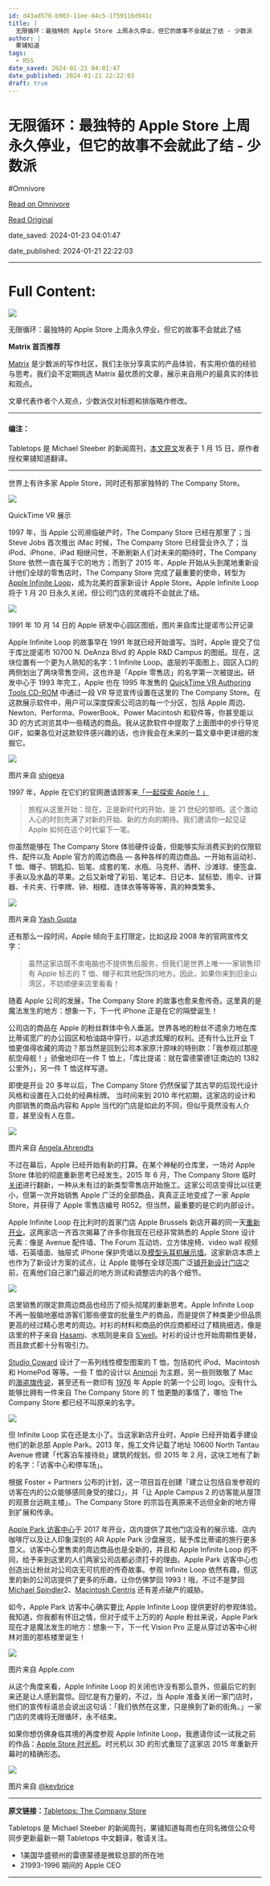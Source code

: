 ```yaml
---
id: d43ad578-b903-11ee-84c5-1f59116d941c
title: |
  无限循环：最独特的 Apple Store 上周永久停业，但它的故事不会就此了结 - 少数派
author: |
  果铺知道
tags:
  - RSS
date_saved: 2024-01-23 04:01:47
date_published: 2024-01-21 22:22:03
draft: true
---
```


# 无限循环：最独特的 Apple Store 上周永久停业，但它的故事不会就此了结 - 少数派
#Omnivore

[Read on Omnivore](https://omnivore.app/me/apple-store-18d3060a86d)

[Read Original](https://sspai.com/post/85883)

date_saved: 2024-01-23 04:01:47

date_published: 2024-01-21 22:22:03

--- 

# Full Content: 

![](https://proxy-prod.omnivore-image-cache.app/0x0,sSNuZLxfp8o7RI3lDkqsOqoo2JVByWR4hKLiM8IJLEQQ/https://cdn.sspai.com//2020/07/15/03489f13d747077eafb9f844d842ed53.png)

无限循环：最独特的 Apple Store 上周永久停业，但它的故事不会就此了结

**Matrix 首页推荐** 

[Matrix](https://sspai.com/matrix) 是少数派的写作社区，我们主张分享真实的产品体验，有实用价值的经验与思考。我们会不定期挑选 Matrix 最优质的文章，展示来自用户的最真实的体验和观点。

文章代表作者个人观点，少数派仅对标题和排版略作修改。

---

#### 编注：

Tabletops 是 Michael Steeber 的新闻周刊，[本文原文](https://sspai.com/link?target=https%3A%2F%2Fmichaelsteeber.substack.com%2Fp%2Fthe-company-store)发表于 1 月 15 日，原作者授权果铺知道翻译。

---

世界上有许多家 Apple Store，同时还有那家独特的 The Company Store。

![](https://proxy-prod.omnivore-image-cache.app/0x0,sV6NX44v6Je0ecdCpa-vP68o9Pzch9fPbQEX0Lx2aaDc/https://cdn.sspai.com/2024/01/17/d1967857d41d5f57f37576eb91c20168.gif)

QuickTime VR 展示

1997 年，当 Apple 公司濒临破产时，The Company Store 已经在那里了；当 Steve Jobs 首次推出 iMac 时候，The Company Store 已经营业许久了；当 iPod、iPhone、iPad 相继问世，不断刷新人们对未来的期待时，The Company Store 依然一直在属于它的地方；而到了 2015 年，Apple 开始从头到尾地重新设计他们全球的零售店时，The Company Store 完成了最重要的使命，转型为 [Apple Infinite Loop](https://www.apple.com/retail/infiniteloop/)，成为北美的首家新设计 Apple Store。Apple Infinite Loop 将于 1 月 20 日永久关闭，但公司门店的灵魂将不会就此了结。

![](https://proxy-prod.omnivore-image-cache.app/0x0,sUqJ18OXlX7b8m7F-IVElNb83wZ1LODAxcyS40NzqkjY/https://cdn.sspai.com/2024/01/17/be08056cdc71988411dbff41add3024d.jpg)

1991 年 10 月 14 日的 Apple 研发中心园区图纸，图片来自库比提诺市公开记录

Apple Infinite Loop 的故事早在 1991 年就已经开始谱写。当时，Apple 提交了位于库比提诺市 10700 N. DeAnza Blvd 的 Apple R&D Campus 的图纸。现在，这块位置有一个更为人熟知的名字：1 Infinite Loop。底层的平面图上，园区入口的两侧划出了两块零售空间，这也许是「Apple 零售店」的名字第一次被提出。研发中心于 1993 年完工，Apple 也在 1995 年发售的 [QuickTime VR Authoring Tools CD-ROM](https://sspai.com/link?target=https%3A%2F%2Fmacintoshgarden.org%2Fapps%2Fquicktime-vr-authoring-tools-cd-rom-july-1995) 中通过一段 VR 导览宣传设置在这里的 The Company Store。在这款展示软件中，用户可以深度探索公司店的每一个分区，包括 Apple 周边、Newton、Performa、PowerBook、Power Macintosh 和软件等，你甚至能以 3D 的方式浏览其中一些精选的商品。我从这款软件中提取了上面图中的步行导览 GIF，如果各位对这款软件感兴趣的话，也许我会在未来的一篇文章中更详细的发掘它。

![](https://proxy-prod.omnivore-image-cache.app/0x0,sQjy4IzjwxHqANuM174X4ZQRZsChIlDDtMwPNv2xe5r0/https://cdn.sspai.com/2024/01/17/b5460f8dc1ce2ee78f3cbfba0ee5fdc0.jpg)

图片来自 [shigeya](https://sspai.com/link?target=https%3A%2F%2Fwww.flickr.com%2Fphotos%2Fshigeya%2F310961033%2F)

1997 年，Apple 在它们的官网邀请顾客来[「一起探索 Apple！」](https://sspai.com/link?target=https%3A%2F%2Fweb.archive.org%2Fweb%2F19970715125440%2Fhttp%3A%2F%2Fwww.apple.com%2Fcompanystore%2F)

> 旅程从这里开始：现在，正是新时代的开始，是 21 世纪的黎明。这个激动人心的时刻充满了对新的开始、新的方向的期待。我们邀请你一起见证 Apple 如何在这个时代留下一笔。

你虽然能够在 The Company Store 体验硬件设备，但能够实际消费买到的仅限软件、配件以及 Apple 官方的周边商品 — 各种各样的周边商品。一开始有运动衫、T 恤、帽子、钥匙扣、铅笔、成套的笔、水瓶、马克杯、酒杯、沙滩球、便签盒、手表以及水晶的苹果。之后又新增了彩铅、笔记本、日记本、鼠标垫、雨伞、计算器、卡片夹、行李牌、钟、相框、连体衣等等等等，真的种类繁多。

![](https://proxy-prod.omnivore-image-cache.app/0x0,sEmAe17G7wRnNeUOUU49MIDnB2mU3AN6t8ijeRQzwCGY/https://cdn.sspai.com/2024/01/17/ae9ebfbc73ee7e7046c112b7347cccb9.jpg)

图片来自 [Yash Gupta](https://sspai.com/link?target=https%3A%2F%2Fwww.flickr.com%2Fphotos%2Fyashrg%2F5572167201%2Fin%2Falbum-72157626177173309%2F)

还有那么一段时间，Apple 倾向于主打限定，比如这段 2008 年的官网宣传文字：

> 虽然这家店既不卖电脑也不提供售后服务，但我们是世界上唯一一家销售印有 Apple 标志的 T 恤、帽子和其他配饰的地方。因此，如果你来到旧金山湾区，不妨顺便来店里看看！

随着 Apple 公司的发展，The Company Store 的故事也愈来愈传奇。这里真的是魔法发生的地方：想象一下，下一代 iPhone 正是在它的隔壁诞生！

公司店的商品在 Apple 的粉丝群体中令人垂涎。世界各地的粉丝不遗余力地在库比蒂诺宽广的办公园区和柏油路中穿行，以追求炫耀的权利。还有什么比开业 T 恤更值得收藏的周边？那当然是回到公司本家原汁原味的特别款：「我参观过那座航空母舰！」骄傲地印在一件 T 恤上，「库比提诺：就在雷德蒙德1正南边的 1382 公里外」，另一件 T 恤这样写道。

即使是开业 20 多年以后，The Company Store 仍然保留了其古早的后现代设计风格和设置在入口处的经典标牌。 当时间来到 2010 年代初期，这家店的设计和内部销售的商品内容和 Apple 当代的门店是如此的不同，但似乎竟然没有人介意，甚至没有人在意。

![](https://proxy-prod.omnivore-image-cache.app/0x0,sD3Ha5VXlSMmwf5As6eMWYQLGJMbpx8Oao9OjKr_RXU4/https://cdn.sspai.com/2024/01/17/f9d49f4e2d0b634975f7b9ef192c4350.jpg)

图片来自 [Angela Ahrendts](https://sspai.com/link?target=https%3A%2F%2Ftwitter.com%2FAngelaAhrendts%2Fstatus%2F645379314196742144)

不过在幕后，Apple 已经开始有新的打算。在某个神秘的仓库里，一场对 Apple Store 体验的彻底重新思考已经发生。2015 年 6 月，The Company Store 临时[关闭](https://sspai.com/link?target=https%3A%2F%2F9to5mac.com%2F2015%2F06%2F02%2Fapple-company-store-closing-redesign%2F)进行翻新，一种从未有过的新类型零售店开始施工。这家公司店变得比以往更小，但第一次开始销售 Apple 广泛的全部商品，真真正正地变成了一家 Apple Store，并获得了 Apple 零售店编号 R052。但当然，最重要的是它的内部设计。

Apple Infinite Loop 在比利时的首家门店 Apple Brussels 新店开幕的同一天[重新开业](https://sspai.com/link?target=https%3A%2F%2Fwww.macrumors.com%2F2015%2F09%2F19%2Fapple-store-infinite-loop%2F)。这两家店一齐首次揭幕了许多你我现在已经非常熟悉的 Apple Store 设计元素：像是 Avenue 配件墙、The Forum 互动坊、立方体座椅、video wall 视频墙、石英墙面、抽屉式 iPhone 保护壳墙以及[模型头耳机展示墙](https://sspai.com/link?target=https%3A%2F%2Fmichaelsteeber.substack.com%2Fi%2F94095616%2Fthe-last-headphone-heads)。这家新店本质上也作为了新设计方案的试点，让 Apple 能够在全球范围广泛[铺开新设计门店](https://www.apple.com/newsroom/2016/05/19Apple-Union-Square-Highlights-New-Design-Elements-Community-Programs/)之前，在离他们自己家门最近的地方测试和调整店内的各个细节。

![](https://proxy-prod.omnivore-image-cache.app/0x0,sOLNMOe7UleXyLyLhSZ1Zj3LleZoobXBRNTls321kgTM/https://cdn.sspai.com/2024/01/17/3447e3c6fb08e986d4facef132e918a9.jpg)

店里销售的限定款周边商品也经历了彻头彻尾的重新思考。Apple Infinite Loop 不再一股脑地塞给游客们那些便宜的批量生产的商品，而是提供了种类更少但品质更高的经过精心思考的周边。衬衫的材料和商品的供应商都经过了精挑细选，像是店里的杯子来自 [Hasami](https://sspai.com/link?target=https%3A%2F%2Fhasami-porcelain.com%2Foriginal%2F)、水瓶则是来自 [S’well](https://sspai.com/link?target=https%3A%2F%2Fwww.swell.com%2Fcollections%2Foriginal-bottles)。衬衫的设计也开始周期性更替，而且款式都十分有吸引力。

[Studio Coward](https://sspai.com/link?target=http%3A%2F%2Fwww.rcoward.com%2Fstudio%5Fcoward%2F05.html) 设计了一系列线性模型图案的 T 恤，包括初代 iPod、Macintosh 和 HomePod 等等。一些 T 恤的设计以 [Animoji](https://sspai.com/link?target=https%3A%2F%2Ftwitter.com%2FMichaelSteeber%2Fstatus%2F1107819889002274816) 为主题，另一些则致敬了 Mac 的[海盗旗传说](https://sspai.com/link?target=https%3A%2F%2F9to5mac.com%2F2019%2F10%2F23%2Finfinite-loop-apple-park-t-shirts-pirate%2F)，甚至还有一款印有 [1976](https://sspai.com/link?target=https%3A%2F%2Ftwitter.com%2Fcabel%2Fstatus%2F727279951158747136%2F) 年 Apple 的第一个公司 logo。没有什么能够比拥有一件来自 The Company Store 的 T 恤更酷的事情了，哪怕 The Company Store 都已经不叫原来的名字。

![](https://proxy-prod.omnivore-image-cache.app/0x0,s-0FDvJlZyBi4iqqIXP6gRJCaETMC2LQ2ihETc0ldacA/https://cdn.sspai.com/2024/01/17/639b78279aba20bafe2aafdb43c16148.jpg)

但 Infinite Loop 实在还是太小了。当这家新店开业时，Apple 已经开始着手建设他们的新总部 Apple Park。2013 年，施工文件记载了地址 10600 North Tantau Avenue 修建「代客泊车接待处」建筑的规划。但 2015 年 2 月，这块工地有了新的名字：「访客中心和停车场」。

根据 Foster + Partners 公布的计划，这一项目旨在创建「建立让包括自发参观的访客在内的公众能够感同身受的接口」，并「让 Apple Campus 2 的访客能从屋顶的观景台远眺主楼」。The Company Store 的宗旨在离原来不远但全新的地方得到扩展和传承。

[Apple Park 访客中心](https://www.apple.com/retail/appleparkvisitorcenter)于 2017 年开业，店内提供了其他门店没有的展示墙、店内咖啡厅以及让人印象深刻的 AR Apple Park 沙盘展览，赋予库比蒂诺的旅行更多意义。访客中心里售卖的周边商品也是全新的，并且和 Apple Infinite Loop 的不同，给予来到这里的人们两家公司店都必须打卡的理由。Apple Park 访客中心也创造出让粉丝对公司店无可抗拒的传奇故事。参观 Infinite Loop 依然有趣，但这里的新的公司店提供了更多的乐趣，让你仿佛梦回 1993！哦，不过不是梦回 [Michael Spindler](https://sspai.com/link?target=https%3A%2F%2Fen.wikipedia.org%2Fwiki%2FMichael%5FSpindler)2、[Macintosh Centris](https://sspai.com/link?target=https%3A%2F%2Fen.wikipedia.org%2Fwiki%2FMacintosh%5FCentris) 还有差点破产的威胁。

如今，Apple Park 访客中心确实要比 Apple Infinite Loop 提供更好的参观体验。我知道，你我都有怀旧之情，但对于成千上万的的 Apple 粉丝来说，Apple Park 现在才是魔法发生的地方：想象一下，下一代 Vision Pro 正是从穿过访客中心树林对面的那栋楼里诞生！

![](https://proxy-prod.omnivore-image-cache.app/0x0,sLmnuWDjt522zQWqks2LS7YYkLfM72-BEodyUs0RET0A/https://cdn.sspai.com/2024/01/17/6a297016c821c38b2bcfd59cd6618d4a.jpg)

图片来自 Apple.com

从这个角度来看，Apple Infinite Loop 的关闭也许没有那么意外，但最后它的到来还是让人感到震惊。回忆是有力量的，不过，当 Apple 准备关闭一家门店时，他们的宣传标语总会说出这句话：「我们依然在这里，只是换到了新的街角。」一家门店的灵魂将无限循环，永不结束。

如果你想仿佛身临其境的再度参观 Apple Infinite Loop，我邀请你试一试我之前的作品：[Apple Store 时光机](https://sspai.com/post/84486)。时光机以 3D 的形式重现了这家店 2015 年重新开幕时的精确形态。

![](https://proxy-prod.omnivore-image-cache.app/0x0,sM1CjQg4brLV1VZMAytmuoU_BrnUlPAj5GFCWpWqCl2k/https://cdn.sspai.com/2024/01/17/0b6ca92f29f149820af4d5c7d13c595d.jpg)

图片来自 [@kevbrice](https://sspai.com/link?target=https%3A%2F%2Fwww.instagram.com%2Fp%2FCKc%5F5G1AdR4%2F)

---

**原文链接：**[Tabletops: The Company Store](https://sspai.com/link?target=https%3A%2F%2Fmichaelsteeber.substack.com%2Fp%2Fthe-company-store)

Tabletops 是 Michael Steeber 的新闻周刊，果铺知道每周也在同名微信公众号同步更新最新一期 Tabletops 中文翻译，敬请关注。

* 1美国华盛顿州的雷德蒙德是微软总部的所在地
* 21993-1996 期间的 Apple CEO

---

